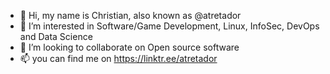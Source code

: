 - 👋 Hi, my name is Christian, also known as @atretador
- 👀 I’m interested in Software/Game Development, Linux, InfoSec, DevOps and Data Science
- 💞️ I’m looking to collaborate on Open source software
- 📫 you can find me on https://linktr.ee/atretador

